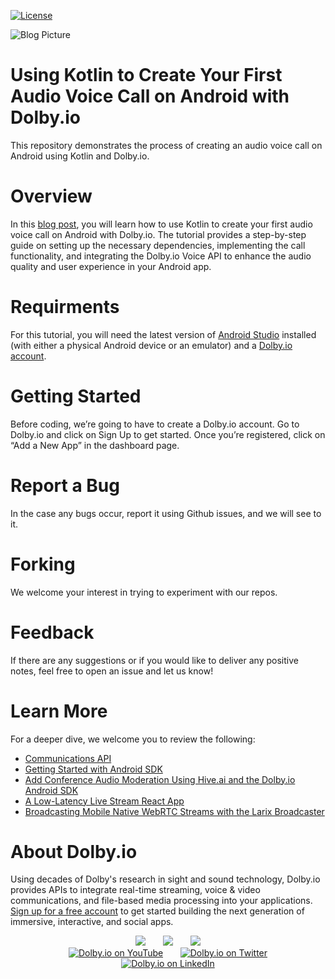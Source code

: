 [![License](https://img.shields.io/github/license/dolbyio-samples/blog-android-kotlin-audio-call)](LICENSE)

![Blog Picture](https://dolby.io/wp-content/uploads/2022/03/How-to-Create-Your-First-Audio-Conference-Call-Using-the-Communications-SDK-in-Android-in-Kotlin.jpg)

# Using Kotlin to Create Your First Audio Voice Call on Android with Dolby.io
This repository demonstrates the process of creating an audio voice call on Android using Kotlin and Dolby.io.

# Overview 
In this [blog post](https://dolby.io/blog/using-kotlin-to-create-your-first-audio-voice-call-on-android-with-dolby-io/), you will learn how to use Kotlin to create your first audio voice call on Android with Dolby.io. The tutorial provides a step-by-step guide on setting up the necessary dependencies, implementing the call functionality, and integrating the Dolby.io Voice API to enhance the audio quality and user experience in your Android app.

# Requirments
For this tutorial, you will need the latest version of [Android Studio](https://developer.android.com/studio/) installed (with either a physical Android device or an emulator) and a [Dolby.io account](https://dolby.io/).

# Getting Started
Before coding, we’re going to have to create a Dolby.io account. Go to Dolby.io and click on Sign Up to get started. Once you’re registered, click on “Add a New App” in the dashboard page.

# Report a Bug 
In the case any bugs occur, report it using Github issues, and we will see to it. 

# Forking
We welcome your interest in trying to experiment with our repos.

# Feedback 
If there are any suggestions or if you would like to deliver any positive notes, feel free to open an issue and let us know!

# Learn More
For a deeper dive, we welcome you to review the following:
 - [Communications API](https://docs.dolby.io/communications-apis/docs)
 - [Getting Started with Android SDK](https://docs.dolby.io/communications-apis/docs/getting-started-with-android)
 - [Add Conference Audio Moderation Using Hive.ai and the Dolby.io Android SDK](https://dolby.io/blog/add-conference-audio-moderation-using-hive-ai-and-the-dolby-io-android-sdk/)
 - [A Low-Latency Live Stream React App](https://dolby.io/blog/a-low-latency-live-stream-react-app/)
 - [Broadcasting Mobile Native WebRTC Streams with the Larix Broadcaster](https://dolby.io/blog/broadcasting-mobile-native-webrtc-streams-with-the-larix-broadcaster/)

# About Dolby.io
Using decades of Dolby's research in sight and sound technology, Dolby.io provides APIs to integrate real-time streaming, voice & video communications, and file-based media processing into your applications. [Sign up for a free account](https://dashboard.dolby.io/signup/) to get started building the next generation of immersive, interactive, and social apps.

<div align="center">
  <a href="https://dolby.io/" target="_blank"><img src="https://img.shields.io/badge/Dolby.io-0A0A0A?style=for-the-badge&logo=dolby&logoColor=white"/></a>
&nbsp; &nbsp; &nbsp;
  <a href="https://docs.dolby.io/" target="_blank"><img src="https://img.shields.io/badge/Dolby.io-Docs-0A0A0A?style=for-the-badge&logoColor=white"/></a>
&nbsp; &nbsp; &nbsp;
  <a href="https://dolby.io/blog/category/developer/" target="_blank"><img src="https://img.shields.io/badge/Dolby.io-Blog-0A0A0A?style=for-the-badge&logoColor=white"/></a>
</div>

<div align="center">
&nbsp; &nbsp; &nbsp;
  <a href="https://youtube.com/@dolbyio" target="_blank"><img src="https://img.shields.io/badge/YouTube-red?style=flat-square&logo=youtube&logoColor=white" alt="Dolby.io on YouTube"/></a>
&nbsp; &nbsp; &nbsp; 
  <a href="https://twitter.com/dolbyio" target="_blank"><img src="https://img.shields.io/badge/Twitter-blue?style=flat-square&logo=twitter&logoColor=white" alt="Dolby.io on Twitter"/></a>
&nbsp; &nbsp; &nbsp;
  <a href="https://www.linkedin.com/company/dolbyio/" target="_blank"><img src="https://img.shields.io/badge/LinkedIn-0077B5?style=flat-square&logo=linkedin&logoColor=white" alt="Dolby.io on LinkedIn"/></a>
</div>
